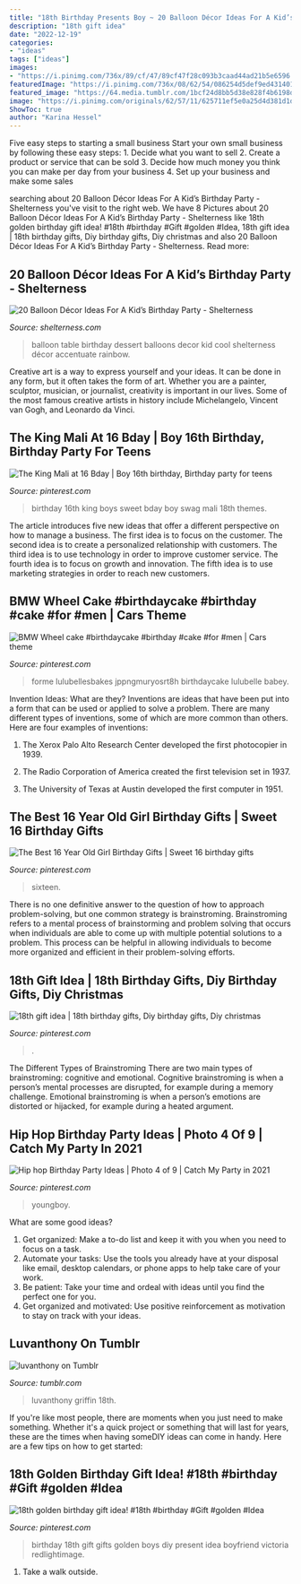 ```yaml
---
title: "18th Birthday Presents Boy ~ 20 Balloon Décor Ideas For A Kid’s Birthday Party"
description: "18th gift idea"
date: "2022-12-19"
categories:
- "ideas"
tags: ["ideas"]
images:
- "https://i.pinimg.com/736x/89/cf/47/89cf47f28c093b3caad44ad21b5e6596.jpg"
featuredImage: "https://i.pinimg.com/736x/08/62/54/086254d5def9ed431401df268426130d.jpg"
featured_image: "https://64.media.tumblr.com/1bcf24d8bb5d38e828f4b6198ddd2168/163780e171685bc5-08/s640x960/a590f28e8aabbb569305b3b82c43afb94b870182.png"
image: "https://i.pinimg.com/originals/62/57/11/625711ef5e0a25d4d381d1dd49fedb74.jpg"
ShowToc: true
author: "Karina Hessel"
---
```



Five easy steps to starting a small business
Start your own small business by following these easy steps: 1. Decide what you want to sell 2. Create a product or service that can be sold 3. Decide how much money you think you can make per day from your business 4. Set up your business and make some sales 
	

		
searching about 20 Balloon Décor Ideas For A Kid’s Birthday Party - Shelterness you've visit to the right web. We have 8 Pictures about 20 Balloon Décor Ideas For A Kid’s Birthday Party - Shelterness like 18th golden birthday gift idea! #18th #birthday #Gift #golden #Idea, 18th gift idea | 18th birthday gifts, Diy birthday gifts, Diy christmas and also 20 Balloon Décor Ideas For A Kid’s Birthday Party - Shelterness. Read more:
		
    
## 20 Balloon Décor Ideas For A Kid’s Birthday Party - Shelterness

<img loading=lazy src="https://i.shelterness.com/2017/02/14-cool-modern-balloon-arch-over-the-dessert-table.jpg" onerror="this.onerror=null;this.src='https://tse4.mm.bing.net/th?id=OIP.82jjfqRPFSqlWFgrUWaivAHaLH&amp;pid=15.1';" alt="20 Balloon Décor Ideas For A Kid’s Birthday Party - Shelterness">

_Source: shelterness.com_

>balloon table birthday dessert balloons decor kid cool shelterness décor accentuate rainbow. 

	

Creative art is a way to express yourself and your ideas. It can be done in any form, but it often takes the form of art. Whether you are a painter, sculptor, musician, or journalist, creativity is important in our lives. Some of the most famous creative artists in history include Michelangelo, Vincent van Gogh, and Leonardo da Vinci.

    
## The King Mali At 16 Bday | Boy 16th Birthday, Birthday Party For Teens

<img loading=lazy src="https://i.pinimg.com/originals/62/57/11/625711ef5e0a25d4d381d1dd49fedb74.jpg" onerror="this.onerror=null;this.src='https://tse2.mm.bing.net/th?id=OIP.gYz3o0qtJh9kXsbx6xBSXAHaJ4&amp;pid=15.1';" alt="The King Mali at 16 Bday | Boy 16th birthday, Birthday party for teens">

_Source: pinterest.com_

>birthday 16th king boys sweet bday boy swag mali 18th themes. 

	

The article introduces five new ideas that offer a different perspective on how to manage a business. The first idea is to focus on the customer. The second idea is to create a personalized relationship with customers. The third idea is to use technology in order to improve customer service. The fourth idea is to focus on growth and innovation. The fifth idea is to use marketing strategies in order to reach new customers.

    
## BMW Wheel Cake #birthdaycake #birthday #cake #for #men | Cars Theme

<img loading=lazy src="https://i.pinimg.com/736x/31/6c/86/316c8642ca4d6451440589a37c2a5e3e.jpg" onerror="this.onerror=null;this.src='https://tse4.mm.bing.net/th?id=OIP.WCmTJMBNEdX4U-VPlhGxoAHaKR&amp;pid=15.1';" alt="BMW Wheel cake #birthdaycake #birthday #cake #for #men | Cars theme">

_Source: pinterest.com_

>forme lulubellesbakes jppngmuryosrt8h birthdaycake lulubelle babey. 

	

Invention Ideas: What are they?
Inventions are ideas that have been put into a form that can be used or applied to solve a problem. There are many different types of inventions, some of which are more common than others. Here are four examples of inventions:
1. The Xerox Palo Alto Research Center developed the first photocopier in 1939.

2. The Radio Corporation of America created the first television set in 1937.

3. The University of Texas at Austin developed the first computer in 1951.


    
## The Best 16 Year Old Girl Birthday Gifts | Sweet 16 Birthday Gifts

<img loading=lazy src="https://i.pinimg.com/736x/08/62/54/086254d5def9ed431401df268426130d.jpg" onerror="this.onerror=null;this.src='https://tse1.mm.bing.net/th?id=OIP.5sg5dXa5a6wDPCiBK0b5yAHaJ4&amp;pid=15.1';" alt="The Best 16 Year Old Girl Birthday Gifts | Sweet 16 birthday gifts">

_Source: pinterest.com_

>sixteen. 

	

There is no one definitive answer to the question of how to approach problem-solving, but one common strategy is brainstroming. Brainstroming refers to a mental process of brainstorming and problem solving that occurs when individuals are able to come up with multiple potential solutions to a problem. This process can be helpful in allowing individuals to become more organized and efficient in their problem-solving efforts.

    
## 18th Gift Idea | 18th Birthday Gifts, Diy Birthday Gifts, Diy Christmas

<img loading=lazy src="https://i.pinimg.com/736x/a7/4a/c7/a74ac7b0e3ad95720568341da4eacc73.jpg" onerror="this.onerror=null;this.src='https://tse3.mm.bing.net/th?id=OIP.Ft_LFEuzb0nPEaT9phtqlAHaNK&amp;pid=15.1';" alt="18th gift idea | 18th birthday gifts, Diy birthday gifts, Diy christmas">

_Source: pinterest.com_

>. 

	

The Different Types of Brainstroming
There are two main types of brainstroming: cognitive and emotional. Cognitive brainstroming is when a person’s mental processes are disrupted, for example during a memory challenge. Emotional brainstroming is when a person’s emotions are distorted or hijacked, for example during a heated argument.

    
## Hip Hop Birthday Party Ideas | Photo 4 Of 9 | Catch My Party In 2021

<img loading=lazy src="https://i.pinimg.com/736x/89/cf/47/89cf47f28c093b3caad44ad21b5e6596.jpg" onerror="this.onerror=null;this.src='https://tse4.mm.bing.net/th?id=OIP.juf_83lb4z5N9QGbVtnP3AHaJ3&amp;pid=15.1';" alt="Hip hop Birthday Party Ideas | Photo 4 of 9 | Catch My Party in 2021">

_Source: pinterest.com_

>youngboy. 

	

What are some good ideas?
1. Get organized: Make a to-do list and keep it with you when you need to focus on a task.
2. Automate your tasks: Use the tools you already have at your disposal like email, desktop calendars, or phone apps to help take care of your work.
3. Be patient: Take your time and ordeal with ideas until you find the perfect one for you.
4. Get organized and motivated: Use positive reinforcement as motivation to stay on track with your ideas.

    
## Luvanthony On Tumblr

<img loading=lazy src="https://64.media.tumblr.com/1bcf24d8bb5d38e828f4b6198ddd2168/163780e171685bc5-08/s640x960/a590f28e8aabbb569305b3b82c43afb94b870182.png" onerror="this.onerror=null;this.src='https://tse1.mm.bing.net/th?id=OIP.tFwUBGIa4ds5K1d7pOKmjQHaNK&amp;pid=15.1';" alt="luvanthony on Tumblr">

_Source: tumblr.com_

>luvanthony griffin 18th. 

	

If you're like most people, there are moments when you just need to make something. Whether it's a quick project or something that will last for years, these are the times when having someDIY ideas can come in handy. Here are a few tips on how to get started:

    
## 18th Golden Birthday Gift Idea! #18th #birthday #Gift #golden #Idea

<img loading=lazy src="https://i.pinimg.com/736x/ca/dc/95/cadc95992669332d23858b3f83a1d929.jpg" onerror="this.onerror=null;this.src='https://tse3.mm.bing.net/th?id=OIP._gp8il8AdcaqyjFtel_P3gHaNK&amp;pid=15.1';" alt="18th golden birthday gift idea! #18th #birthday #Gift #golden #Idea">

_Source: pinterest.com_

>birthday 18th gift gifts golden boys diy present idea boyfriend victoria redlightimage. 

	

1. Take a walk outside.

